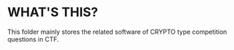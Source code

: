 # WHAT'S THIS?
This folder mainly stores the related software of CRYPTO type competition questions in CTF.
